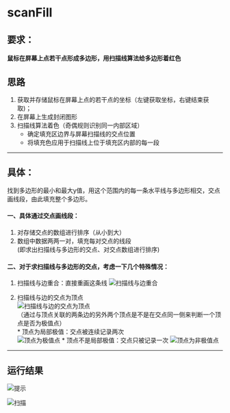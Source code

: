 # scanFill

## 要求：
#### 鼠标在屏幕上点若干点形成多边形，用扫描线算法给多边形着红色


## 思路  
1. 获取并存储鼠标在屏幕上点的若干点的坐标（左键获取坐标，右键结束获取)；
2. 在屏幕上生成封闭图形
3. 扫描线算法着色（奇偶规则识别同一内部区域）
   * 确定填充区边界与屏幕扫描线的交点位置
   * 将填充色应用于扫描线上位于填充区内部的每一段

---

## 具体： 

找到多边形的最小和最大y值，用这个范围内的每一条水平线与多边形相交，交点画线段，由此填充整个多边形。  

#### 一、具体通过交点画线段：  
   1. 对存储交点的数组进行排序（从小到大）
   2. 数组中数据两两一对，填充每对交点的线段  
   (即求出扫描线与多边形的交点、对交点数组进行排序)
   
#### 二、对于求扫描线与多边形的交点，考虑一下几个特殊情况：
   1. 扫描线与边重合：直接重画这条线
   ![扫描线与边重合](https://github.com/yingliC/Images/blob/master/sanFill_images/扫描线与边重合.jpeg)
   
   2. 扫描线与边的交点为顶点   
   ![扫描线与边的交点为顶点](/Users/caoyingli/Pictures/MacDown_Images/扫描线与边的的交点为顶点.jpeg)  
   （通过与顶点关联的两条边的另外两个顶点是不是在交点同一侧来判断一个顶点是否为极值点）  
    * 顶点为局部极值：交点被连续记录两次  
    ![顶点为极值点](/Users/caoyingli/Pictures/MacDown_Images/顶点为极值点.jpeg)
    * 顶点不是局部极值：交点只被记录一次
    ![顶点为非极值点](/Users/caoyingli/Pictures/MacDown_Images/顶点为非极值点.jpeg)
     
 ---
 ## 运行结果
 ![提示](/Users/caoyingli/Pictures/MacDown_Images/结果提示.png)
 
 ![扫描](/Users/caoyingli/Pictures/MacDown_Images/结果扫描.png)
 